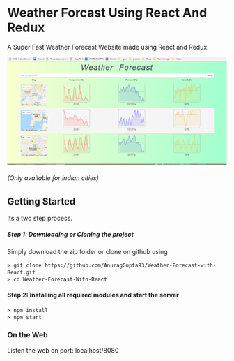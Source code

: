 # Weather Forcast Using React And Redux

A Super Fast Weather Forecast Website made using React and Redux.



![alt text](https://github.com/AnuragGupta93/Weather-Forecast-with-React/blob/master/style/image.png)


###### (Only available for indian cities)



## Getting Started

Its a two step process.

##### Step 1: Downloading or Cloning the project

Simply download the zip folder or clone on github using
```
> git clone https://github.com/AnuragGupta93/Weather-Forecast-with-React.git
> cd Weather-Forecast-With-React 
```

#### Step 2: Installing all required modules and start the server
```
> npm install
> npm start
```

### On the Web

Listen the web on port: localhost/8080
